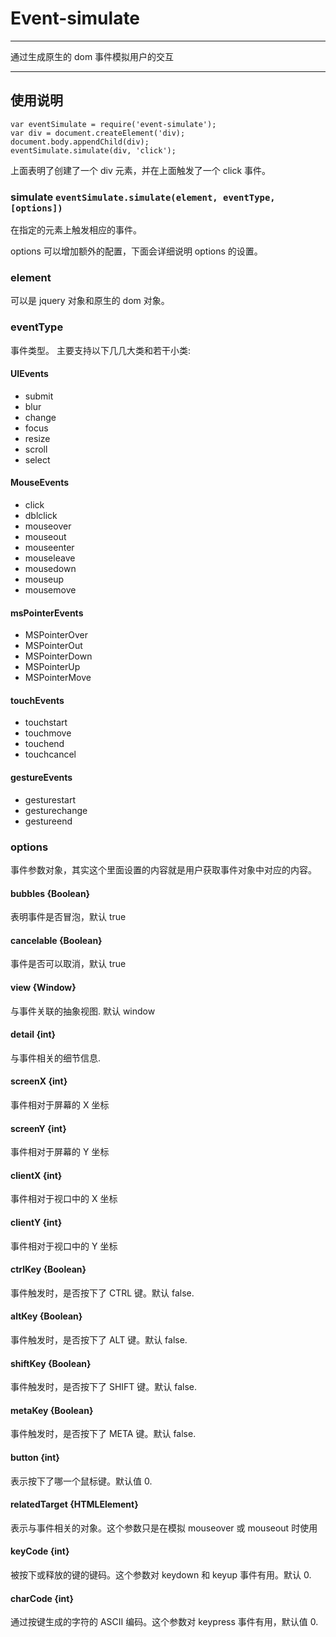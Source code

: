 # Event-simulate

---

通过生成原生的 dom 事件模拟用户的交互

---

## 使用说明

```
var eventSimulate = require('event-simulate');
var div = document.createElement('div);
document.body.appendChild(div);
eventSimulate.simulate(div, 'click');
```
上面表明了创建了一个 div 元素，并在上面触发了一个 click 事件。


### simulate  `eventSimulate.simulate(element, eventType, [options])`

在指定的元素上触发相应的事件。

options 可以增加额外的配置，下面会详细说明 options 的设置。

### element
可以是 jquery 对象和原生的 dom 对象。

### eventType
事件类型。
主要支持以下几几大类和若干小类:

#### UIEvents
* submit
* blur
* change
* focus
* resize
* scroll
* select

#### MouseEvents
* click
* dblclick
* mouseover
* mouseout
* mouseenter
* mouseleave
* mousedown
* mouseup
* mousemove

#### msPointerEvents
* MSPointerOver
* MSPointerOut
* MSPointerDown
* MSPointerUp
* MSPointerMove

#### touchEvents
* touchstart
* touchmove
* touchend
* touchcancel

#### gestureEvents
* gesturestart
* gesturechange
* gestureend

### options 
事件参数对象，其实这个里面设置的内容就是用户获取事件对象中对应的内容。
#### bubbles {Boolean}
表明事件是否冒泡，默认 true
#### cancelable {Boolean}
事件是否可以取消，默认 true
#### view {Window}
与事件关联的抽象视图. 默认 window
#### detail {int}
与事件相关的细节信息.
#### screenX {int}
事件相对于屏幕的 X 坐标
#### screenY {int}
事件相对于屏幕的 Y 坐标
#### clientX {int}
事件相对于视口中的 X 坐标
#### clientY {int}
事件相对于视口中的 Y 坐标
#### ctrlKey {Boolean}
事件触发时，是否按下了 CTRL 键。默认 false.
#### altKey {Boolean}
事件触发时，是否按下了 ALT 键。默认 false.
#### shiftKey {Boolean}
事件触发时，是否按下了 SHIFT 键。默认 false.
#### metaKey {Boolean}
事件触发时，是否按下了 META 键。默认 false.
#### button {int}
表示按下了哪一个鼠标键。默认值 0.
#### relatedTarget {HTMLElement}
表示与事件相关的对象。这个参数只是在模拟 mouseover 或 mouseout 时使用
#### keyCode {int}
被按下或释放的键的键码。这个参数对 keydown 和 keyup 事件有用。默认 0.
#### charCode {int}
通过按键生成的字符的 ASCII 编码。这个参数对 keypress 事件有用，默认值 0.

